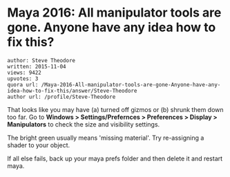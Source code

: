 # Maya 2016: All manipulator tools are gone. Anyone have any idea how to fix this?

	author: Steve Theodore
	written: 2015-11-04
	views: 9422
	upvotes: 3
	quora url: /Maya-2016-All-manipulator-tools-are-gone-Anyone-have-any-idea-how-to-fix-this/answer/Steve-Theodore
	author url: /profile/Steve-Theodore


That looks like you may have (a) turned off gizmos or (b) shrunk them down too far.
Go to __Windows > Settings/Prefernces > Preferences > Display > Manipulators__ to check the size and visibility settings.

The bright green usually means 'missing material'. Try re-assigning a shader to your object.

If all else fails, back up your maya prefs folder and then delete it and restart maya.

